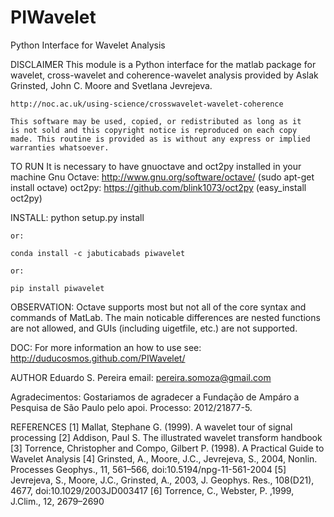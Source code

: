 PIWavelet
=========

Python Interface for Wavelet  Analysis

DISCLAIMER
    This module is a Python interface for the matlab package for wavelet,
    cross-wavelet and coherence-wavelet analysis provided by
    Aslak Grinsted, John C. Moore and Svetlana Jevrejeva.

    http://noc.ac.uk/using-science/crosswavelet-wavelet-coherence

    This software may be used, copied, or redistributed as long as it
    is not sold and this copyright notice is reproduced on each copy
    made. This routine is provided as is without any express or implied
    warranties whatsoever.

TO RUN
    It is necessary to have gnuoctave and oct2py installed in your machine
    Gnu Octave: http://www.gnu.org/software/octave/ (sudo apt-get install octave)
    oct2py: https://github.com/blink1073/oct2py (easy_install oct2py)

INSTALL:
    python setup.py install

    or:

    conda install -c jabuticabads piwavelet

    or:

    pip install piwavelet


OBSERVATION:
    Octave supports most but not all of the core syntax and commands of MatLab.
    The main noticable differences are nested functions are not allowed, and GUIs (including uigetfile, etc.) are not supported.

DOC:
    For more information an how to use see: http://duducosmos.github.com/PIWavelet/

AUTHOR
    Eduardo S. Pereira
    email: pereira.somoza@gmail.com

Agradecimentos:
Gostariamos de agradecer a Fundação de Ampáro a Pesquisa de São Paulo pelo apoi. Processo: 2012/21877-5.


REFERENCES
    [1] Mallat, Stephane G. (1999). A wavelet tour of signal processing
    [2] Addison, Paul S. The illustrated wavelet transform handbook
    [3] Torrence, Christopher and Compo, Gilbert P. (1998). A Practical
            Guide to Wavelet Analysis
    [4] Grinsted, A., Moore, J.C., Jevrejeva, S., 2004,
        Nonlin. Processes Geophys., 11, 561–566, doi:10.5194/npg-11-561-2004
    [5] Jevrejeva, S., Moore, J.C.,  Grinsted, A., 2003,
         J. Geophys. Res., 108(D21), 4677, doi:10.1029/2003JD003417
    [6] Torrence, C., Webster, P. ,1999,
            J.Clim., 12, 2679–2690
